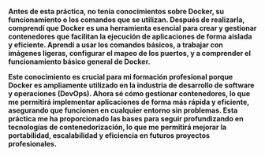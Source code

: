 **Antes de esta práctica, no tenía conocimientos sobre Docker, su funcionamiento o los comandos que se utilizan. Después de realizarla, comprendí que Docker es una herramienta esencial para crear y gestionar contenedores que facilitan la ejecución de aplicaciones de forma aislada y eficiente. Aprendí a usar los comandos básicos, a trabajar con imágenes ligeras, configurar el mapeo de los puertos, y a comprender el funcionamiento básico general de Docker.**

**Este conocimiento es crucial para mi formación profesional porque Docker es ampliamente utilizado en la industria de desarrollo de software y operaciones (DevOps). Ahora sé cómo gestionar contenedores, lo que me permitirá implementar aplicaciones de forma más rápida y eficiente, asegurando que funcionen en cualquier entorno sin problemas. Esta práctica me ha proporcionado las bases para seguir profundizando en tecnologías de contenedorización, lo que me permitirá mejorar la portabilidad, escalabilidad y eficiencia en futuros proyectos profesionales.**
